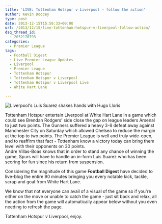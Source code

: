 ```yaml
---
title: 'LIVE: Tottenham Hotspur v Liverpool – follow the action'
author: Kevin Doocey
type: post
date: 2013-12-15T15:50:33+00:00
url: /2013/12/15/live-tottenham-hotspur-v-liverpool-follow-action/
dsq_thread_id:
  - 2052170793
categories:
  - Premier League
tags:
  - Football Digest
  - Live Premier League Updates
  - Liverpool
  - Premier League
  - Tottenham Hotspur
  - Tottenham Hotspur v Liverpool
  - Tottenham Hotspur v Liverpool Live
  - White Hart Lane

---
```

![Liverpool's Luis Suarez shakes hands with Hugo Lloris](/wp-content/uploads/2013/12/Luis-Suarez-Liverpool-Tottenham.jpg)

Tottenham Hotspur entertain Liverpool at White Hart Lane in a game which could see Brendan Rodgers' side close the gap on league leaders Arsenal to just two points. The Gunners suffered a heavy 3-6 defeat away against Manchester City on Saturday which allowed Chelsea to reduce the margin at the top to two points. The Premier League is well and truly wide-open, and to reaffirm that fact - Tottenham know a victory today can bring them level with their opponents on 30 points.  
Andre Villas-Boas knows that in order to stand any chance of winning the game, Spurs will have <!--more--> to handle an in-form Luis Suarez who has been scoring for fun since his return from suspension.

Considering the magnitude of this game **Football Digest** have decided to live-blog the entire 90 minutes bringing you every notable kick, tackle, scrap and goal from White Hart Lane.

We know that not everyone can avail of a visual of the game so if you're either on the move or unable to catch the game - just sit back and relax, all the action from the game will automatically appear below without you even needing to refresh the page.

Tottenham Hotspur v Liverpool, enjoy.
